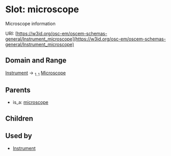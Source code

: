 
# Slot: microscope

Microscope information

URI: [https://w3id.org/osc-em/oscem-schemas-general/Instrument_microscope](https://w3id.org/osc-em/oscem-schemas-general/Instrument_microscope)


## Domain and Range

[Instrument](Instrument.md) &#8594;  <sub>1..1</sub> [Microscope](Microscope.md)

## Parents

 *  is_a: [microscope](microscope.md)

## Children


## Used by

 * [Instrument](Instrument.md)
